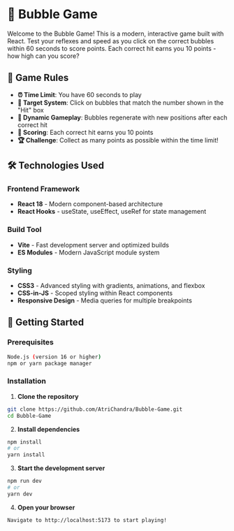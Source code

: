 # 🫧 Bubble Game

Welcome to the Bubble Game! This is a modern, interactive game built with React. Test your reflexes and speed as you click on the correct bubbles within 60 seconds to score points. Each correct hit earns you 10 points - how high can you score?

## 🎯 Game Rules

- **⏰ Time Limit**: You have 60 seconds to play
- **🎯 Target System**: Click on bubbles that match the number shown in the "Hit" box
- **🔄 Dynamic Gameplay**: Bubbles regenerate with new positions after each correct hit
- **💯 Scoring**: Each correct hit earns you 10 points
- **🏆 Challenge**: Collect as many points as possible within the time limit!


## 🛠 Technologies Used

### **Frontend Framework**
- **React 18** - Modern component-based architecture
- **React Hooks** - useState, useEffect, useRef for state management

### **Build Tool**
- **Vite** - Fast development server and optimized builds
- **ES Modules** - Modern JavaScript module system

### **Styling**
- **CSS3** - Advanced styling with gradients, animations, and flexbox
- **CSS-in-JS** - Scoped styling within React components
- **Responsive Design** - Media queries for multiple breakpoints




## 🚀 Getting Started

### **Prerequisites**
```bash
Node.js (version 16 or higher)
npm or yarn package manager
```

### **Installation**

1. **Clone the repository**
```bash
git clone https://github.com/AtriChandra/Bubble-Game.git
cd Bubble-Game
```

2. **Install dependencies**
```bash
npm install
# or
yarn install
```

3. **Start the development server**
```bash
npm run dev
# or
yarn dev
```

4. **Open your browser**
```
Navigate to http://localhost:5173 to start playing!
```




